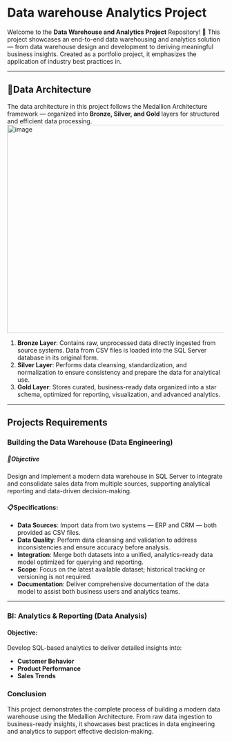 # Data warehouse Analytics Project
Welcome to the **Data Warehouse and Analytics Project** Repository! 🚀
This project showcases an end-to-end data warehousing and analytics solution — from data warehouse design and development to deriving meaningful business insights. Created as a portfolio project, it emphasizes the application of industry best practices in.


---

## 🧩Data Architecture
The data architecture in this project follows the Medallion Architecture framework — organized into **Bronze, Silver, and Gold** layers for structured and efficient data processing.
<img width="802" height="481" alt="image" src="https://github.com/user-attachments/assets/81816093-bff4-4e31-8596-b7672d5c5123" />
1. **Bronze Layer**: Contains raw, unprocessed data directly ingested from source systems. Data from CSV files is loaded into the SQL Server database in its original form.
2. **Silver Layer**: Performs data cleansing, standardization, and normalization to ensure consistency and prepare the data for analytical use.
3. **Gold Layer**: Stores curated, business-ready data organized into a star schema, optimized for reporting, visualization, and advanced analytics.


---


## Projects Requirements

### Building the Data Warehouse (Data Engineering)

##### 🎯Objective
Design and implement a modern data warehouse in SQL Server to integrate and consolidate sales data from multiple sources, supporting analytical reporting and data-driven decision-making.

#### 📋Specifications:
- **Data Sources**: Import data from two systems — ERP and CRM — both provided as CSV files.
- **Data Quality**: Perform data cleansing and validation to address inconsistencies and ensure accuracy before analysis.
- **Integration**: Merge both datasets into a unified, analytics-ready data model optimized for querying and reporting.
- **Scope**: Focus on the latest available dataset; historical tracking or versioning is not required.
- **Documentation**: Deliver comprehensive documentation of the data model to assist both business users and analytics teams.


---


### BI: Analytics & Reporting (Data Analysis)

#### Objective:
Develop SQL-based analytics to deliver detailed insights into:

- **Customer Behavior**
- **Product Performance**
- **Sales Trends**

### Conclusion
This project demonstrates the complete process of building a modern data warehouse using the Medallion Architecture. From raw data ingestion to business-ready insights, it showcases best practices in data engineering and analytics to support effective decision-making.
















